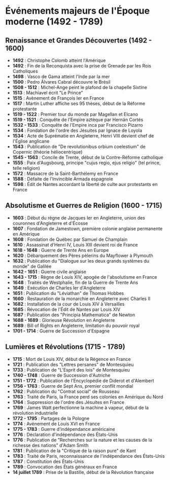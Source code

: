 # Événements majeurs de l'Époque moderne (1492 - 1789)

## Renaissance et Grandes Découvertes (1492 - 1600)
- **1492** : Christophe Colomb atteint l'Amérique
- **1492** : Fin de la Reconquista avec la prise de Grenade par les Rois Catholiques
- **1498** : Vasco de Gama atteint l'Inde par la mer
- **1500** : Pedro Álvares Cabral découvre le Brésil
- **1508 - 1512** : Michel-Ange peint le plafond de la chapelle Sixtine
- **1513** : Machiavel écrit "Le Prince"
- **1515** : Avènement de François Ier en France
- **1517** : Martin Luther affiche ses 95 thèses, début de la Réforme protestante
- **1519 - 1522** : Premier tour du monde par Magellan et Elcano
- **1519 - 1521** : Conquête de l'Empire aztèque par Hernán Cortés
- **1532 - 1533** : Conquête de l'Empire inca par Francisco Pizarro
- **1534** : Fondation de l'ordre des Jésuites par Ignace de Loyola
- **1534** : Acte de Suprématie en Angleterre, Henri VIII devient chef de l'Église anglicane
- **1543** : Publication de "De revolutionibus orbium coelestium" de Copernic (théorie héliocentrique)
- **1545 - 1563** : Concile de Trente, début de la Contre-Réforme catholique
- **1555** : Paix d'Augsbourg, principe "cujus regio, ejus religio" (tel prince, telle religion)
- **1572** : Massacre de la Saint-Barthélemy en France
- **1588** : Défaite de l'Invincible Armada espagnole
- **1598** : Édit de Nantes accordant la liberté de culte aux protestants en France

## Absolutisme et Guerres de Religion (1600 - 1715)
- **1603** : Début du règne de Jacques Ier en Angleterre, union des couronnes d'Angleterre et d'Écosse
- **1607** : Fondation de Jamestown, première colonie anglaise permanente en Amérique
- **1608** : Fondation de Québec par Samuel de Champlain
- **1610** : Assassinat d'Henri IV, Louis XIII devient roi de France
- **1618 - 1648** : Guerre de Trente Ans en Europe
- **1620** : Débarquement des Pères pèlerins du Mayflower à Plymouth
- **1632** : Publication du "Dialogue sur les deux grands systèmes du monde" de Galilée
- **1642 - 1651** : Guerre civile anglaise
- **1643 - 1715** : Règne de Louis XIV, apogée de l'absolutisme en France
- **1648** : Traités de Westphalie, fin de la Guerre de Trente Ans
- **1649** : Exécution de Charles Ier d'Angleterre
- **1651** : Publication du "Léviathan" de Thomas Hobbes
- **1660** : Restauration de la monarchie en Angleterre avec Charles II
- **1682** : Installation de la cour de Louis XIV à Versailles
- **1685** : Révocation de l'Édit de Nantes par Louis XIV
- **1687** : Publication des "Principia Mathematica" de Newton
- **1688 - 1689** : Glorieuse Révolution en Angleterre
- **1689** : Bill of Rights en Angleterre, limitation du pouvoir royal
- **1701 - 1714** : Guerre de Succession d'Espagne

## Lumières et Révolutions (1715 - 1789)
- **1715** : Mort de Louis XIV, début de la Régence en France
- **1721** : Publication des "Lettres persanes" de Montesquieu
- **1733** : Publication de "L'Esprit des lois" de Montesquieu
- **1740 - 1748** : Guerre de Succession d'Autriche
- **1751 - 1772** : Publication de l'Encyclopédie de Diderot et d'Alembert
- **1756 - 1763** : Guerre de Sept Ans, premier conflit mondial
- **1762** : Publication du "Contrat social" de Rousseau
- **1763** : Traité de Paris, la France perd ses colonies en Amérique du Nord
- **1764** : Suppression de l'ordre des Jésuites en France
- **1769** : James Watt perfectionne la machine à vapeur, début de la révolution industrielle
- **1772 - 1795** : Partages de la Pologne
- **1774** : Avènement de Louis XVI en France
- **1775 - 1783** : Guerre d'indépendance américaine
- **1776** : Déclaration d'indépendance des États-Unis
- **1776** : Publication de "Recherches sur la nature et les causes de la richesse des nations" d'Adam Smith
- **1781** : Publication de la "Critique de la raison pure" de Kant
- **1783** : Traité de Paris, reconnaissance de l'indépendance des États-Unis
- **1787** : Constitution des États-Unis
- **1789** : Convocation des États généraux en France
- **14 juillet 1789** : Prise de la Bastille, début de la Révolution française
